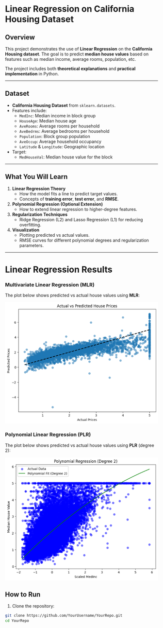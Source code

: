# Linear Regression on California Housing Dataset

## Overview
This project demonstrates the use of **Linear Regression** on the **California Housing dataset**. The goal is to predict **median house values** based on features such as median income, average rooms, population, etc.

The project includes both **theoretical explanations** and **practical implementation** in Python.

---

## Dataset
- **California Housing Dataset** from `sklearn.datasets`.
- Features include:
  - `MedInc`: Median income in block group
  - `HouseAge`: Median house age
  - `AveRooms`: Average rooms per household
  - `AveBedrms`: Average bedrooms per household
  - `Population`: Block group population
  - `AveOccup`: Average household occupancy
  - `Latitude` & `Longitude`: Geographic location
- Target:
  - `MedHouseVal`: Median house value for the block

---

## What You Will Learn
1. **Linear Regression Theory**
   - How the model fits a line to predict target values.
   - Concepts of **training error**, **test error**, and **RMSE**.
2. **Polynomial Regression (Optional Extension)**
   - How to extend linear regression to higher-degree features.
3. **Regularization Techniques**
   - Ridge Regression (L2) and Lasso Regression (L1) for reducing overfitting.
4. **Visualization**
   - Plotting predicted vs actual values.
   - RMSE curves for different polynomial degrees and regularization parameters.

---
# Linear Regression Results

### Multivariate Linear Regression (MLR)
The plot below shows predicted vs actual house values using **MLR**:

![MLR Prediction](images/mlr.png)

### Polynomial Linear Regression (PLR)
The plot below shows predicted vs actual house values using **PLR** (degree 2):

![PLR Prediction](images/plr.png)

## How to Run
1. Clone the repository:
```bash
git clone https://github.com/YourUsername/YourRepo.git
cd YourRepo

